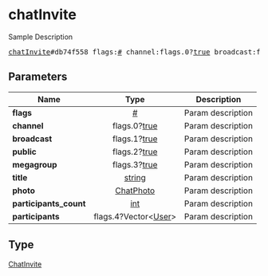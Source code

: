 # chatInvite

Sample Description

<pre>
<a href="../constructor/chatInvite.md">chatInvite</a>#db74f558 flags:<a href="../type/#.md">#</a> channel:flags.0?<a href="../type/true.md">true</a> broadcast:flags.1?<a href="../type/true.md">true</a> public:flags.2?<a href="../type/true.md">true</a> megagroup:flags.3?<a href="../type/true.md">true</a> title:<a href="../type/string.md">string</a> photo:<a href="../type/ChatPhoto.md">ChatPhoto</a> participants_count:<a href="../type/int.md">int</a> participants:flags.4?Vector&lt;<a href="../type/User.md">User</a>&gt; = <a href="../type/ChatInvite.md">ChatInvite</a>;</pre>
## Parameters

| Name | Type | Description |
|------|:----:|-------------|
| **flags** | <a href="../type/#.md">#</a> | Param description |
| **channel** | flags.0?<a href="../type/true.md">true</a> | Param description |
| **broadcast** | flags.1?<a href="../type/true.md">true</a> | Param description |
| **public** | flags.2?<a href="../type/true.md">true</a> | Param description |
| **megagroup** | flags.3?<a href="../type/true.md">true</a> | Param description |
| **title** | <a href="../type/string.md">string</a> | Param description |
| **photo** | <a href="../type/ChatPhoto.md">ChatPhoto</a> | Param description |
| **participants_count** | <a href="../type/int.md">int</a> | Param description |
| **participants** | flags.4?Vector&lt;<a href="../type/User.md">User</a>&gt; | Param description |

## Type

<a href="../type/ChatInvite.md">ChatInvite</a>
